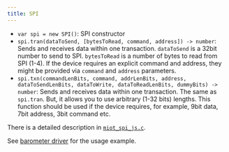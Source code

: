 ```yaml
---
title: SPI
---
```


- `var spi = new SPI()`: SPI constructor
- `spi.tran(dataToSend, [bytesToRead, command, address]) -> number`: Sends and
  receives data within one transaction. `dataToSend` is a 32bit number to send
  to SPI. `bytesToRead` is a number of bytes to read from SPI (1-4). If the device
  requires an explicit command and address, they might be provided via `command`
  and `address` parameters.
- `spi.txn(commandLenBits, command, addrLenBits, address, dataToSendLenBits,
  dataToWrite, dataToReadLenBits, dummyBits) -> number`: Sends and receives data
  within one transaction. The same as `spi.tran`. But, it allows you to use arbitrary
  (1-32 bits) lengths. This function should be used if the device requires, for
  example, 9bit data, 7bit address, 3bit command etc.

There is a detailed description in
[`miot_spi_js.c`](https://github.com/cesanta/mongoose-iot/blob/master/fw/src/miot_spi_js.c).

See [barometer
driver](https://github.com/cesanta/mongoose-iot/blob/master/fw/platforms/esp8266/fs/MPL115A1.js)
for the usage example.

